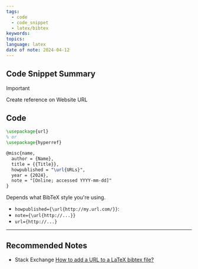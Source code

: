 ```yaml
---
tags:
  - code
  - code_snippet
  - latex/bibtex
keywords: 
topics: 
language: latex
date of note: 2024-04-12
---
```


## Code Snippet Summary

>[!important]
>Create reference on Website URL


## Code

```latex
\usepackage{url} 
% or
\usepackage{hyperref}
```


```latex
@misc{name,
  author = {Name},
  title = {{Title}},
  howpublished = "\url{URLs}",
  year = {2024}, 
  note = "[Online; accessed YYYY-mm-dd]"
}
```

Depends what BibTeX style you're using.

- `howpublished={\url{http://my.url.com/}}`: 
- `note={\url{http://...}}`
- `url={http://...}`


-----------
##  Recommended Notes

- Stack Exchange  [How to add a URL to a LaTeX bibtex file?](https://tex.stackexchange.com/questions/35977/how-to-add-a-url-to-a-latex-bibtex-file)